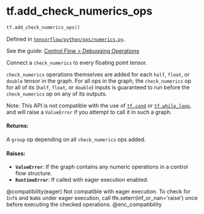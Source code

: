 <div itemscope itemtype="http://developers.google.com/ReferenceObject">
<meta itemprop="name" content="tf.add_check_numerics_ops" />
</div>

# tf.add_check_numerics_ops

``` python
tf.add_check_numerics_ops()
```



Defined in [`tensorflow/python/ops/numerics.py`](https://www.tensorflow.org/code/tensorflow/python/ops/numerics.py).

See the guide: [Control Flow > Debugging Operations](../../../api_guides/python/control_flow_ops.md#Debugging_Operations)

Connect a `check_numerics` to every floating point tensor.

`check_numerics` operations themselves are added for each `half`, `float`,
or `double` tensor in the graph. For all ops in the graph, the
`check_numerics` op for all of its (`half`, `float`, or `double`) inputs
is guaranteed to run before the `check_numerics` op on any of its outputs.

Note: This API is not compatible with the use of <a href="../tf/cond.md"><code>tf.cond</code></a> or
<a href="../tf/while_loop.md"><code>tf.while_loop</code></a>, and will raise a `ValueError` if you attempt to call it
in such a graph.

#### Returns:

A `group` op depending on all `check_numerics` ops added.


#### Raises:

* <b>`ValueError`</b>: If the graph contains any numeric operations in a control flow
    structure.
* <b>`RuntimeError`</b>: If called with eager execution enabled.

@compatibility(eager)
Not compatible with eager execution. To check for `Inf`s and `NaN`s under
eager execution, call tfe.seterr(inf_or_nan='raise') once before executing
the checked operations.
@enc_compatibility